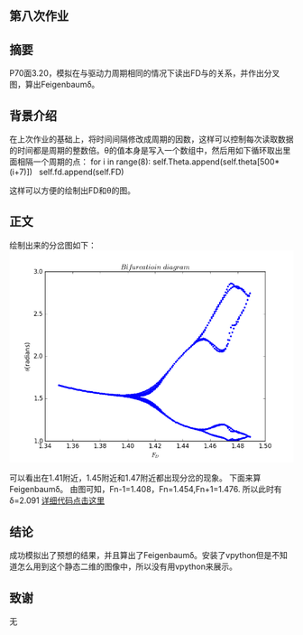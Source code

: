 ## 第八次作业 ##

摘要
-------
P70面3.20，模拟在与驱动力周期相同的情况下读出FD与的关系，并作出分叉图，算出Feigenbaumδ。

背景介绍
-------
在上次作业的基础上，将时间间隔修改成周期的因数，这样可以控制每次读取数据的时间都是周期的整数倍。θ的值本身是写入一个数组中，然后用如下循环取出里面相隔一个周期的点：
for i in range(8):
    self.Theta.append(self.theta[500*(i+7)])
    self.fd.append(self.FD)        
                
这样可以方便的绘制出FD和θ的图。

正文
-------
绘制出来的分岔图如下：
![enter image description here](https://github.com/Meisterklasse/compuational_physics_N2014301020015/blob/master/bifurcation%20diagram.png)

可以看出在1.41附近，1.45附近和1.47附近都出现分岔的现象。
下面来算Feigenbaumδ。
由图可知，Fn-1=1.408，Fn=1.454,Fn+1=1.476.
所以此时有δ=2.091
[详细代码点击这里](https://github.com/Meisterklasse/compuational_physics_N2014301020015/blob/master/bifurcation_diagram.py)

结论
-------
成功模拟出了预想的结果，并且算出了Feigenbaumδ。安装了vpython但是不知道怎么用到这个静态二维的图像中，所以没有用vpython来展示。

致谢
-------
无